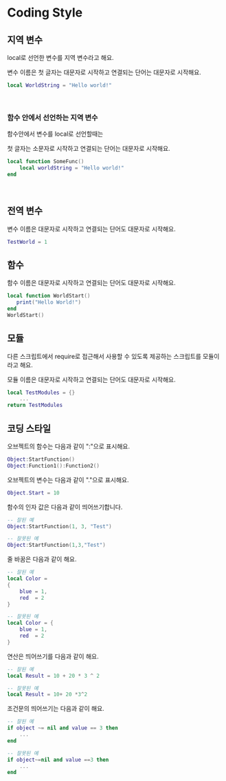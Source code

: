 # Coding Style

## 지역 변수

local로 선언한 변수를 지역 변수라고 해요.

변수 이름은 첫 글자는 대문자로 시작하고 연결되는 단어는 대문자로 시작해요.

```lua
local WorldString = "Hello world!" 
```

<br>

### 함수 안에서 선언하는 지역 변수

함수안에서 변수를 local로 선언할때는

첫 글자는 소문자로 시작하고 연결되는 단어는 대문자로 시작해요.

```lua
local function SomeFunc()
	local worldString = "Hello world!"
end
```

<br>

## 전역 변수

변수 이름은 대문자로 시작하고 연결되는 단어도 대문자로 시작해요.

```lua
TestWorld = 1
```



## 함수

함수 이름은 대문자로 시작하고 연결되는 단어도 대문자로 시작해요.

```lua
local function WorldStart()
   print("Hello World!")
end
WorldStart()
```



## 모듈

다른 스크립트에서 require로 접근해서 사용할 수 있도록 제공하는 스크립트를 모듈이라고 해요.

모듈 이름은 대문자로 시작하고 연결되는 단어도 대문자로 시작해요.

```lua
local TestModules = {}
	...
return TestModules
```



## 코딩 스타일

오브젝트의 함수는 다음과 같이 ":"으로 표시해요.

```lua
Object:StartFunction()
Object:Function1():Function2()
```



오브젝트의 변수는 다음과 같이 "."으로 표시해요.

```lua
Object.Start = 10
```



함수의 인자 값은 다음과 같이 띄어쓰기합니다.

```lua
-- 잘된 예
Object:StartFunction(1, 3, "Test")
```

```lua
-- 잘못된 예
Object:StartFunction(1,3,"Test")
```



줄 바꿈은 다음과 같이 해요.

```lua
-- 잘된 예
local Color =
{
	blue = 1,
	red  = 2 
}
```

```lua
-- 잘못된 예
local Color = {
	blue = 1,
	red  = 2 
}
```



연산은 띄어쓰기를 다음과 같이 해요.

```lua
-- 잘된 예
local Result = 10 + 20 * 3 ^ 2
```

```lua
-- 잘못된 예
local Result = 10+ 20 *3^2
```



조건문의 띄어쓰기는 다음과 같이 해요.

```lua
-- 잘된 예
if object ~= nil and value == 3 then
	...
end
```

```lua
-- 잘못된 예
if object~=nil and value ==3 then
	...
end
```

